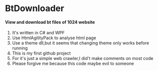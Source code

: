 # BtDownloader
#### View and download bt files of 1024 website

1. It's written in C# and WPF  
2. Use HtmlAgilityPack to analyse html page  
3. Use a theme dll,but it seems that changing theme only works before running  
4. This is my first github project  
5. For it's just a simple web crawler,I did't make comments on most code  
6. Please forgive me because this code maybe evil to someone  
